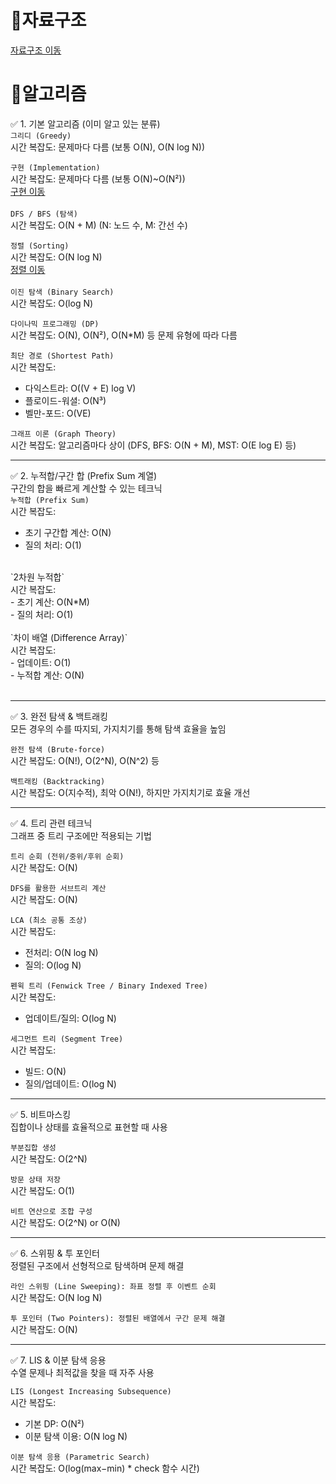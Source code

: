 # 📗자료구조
[자료구조 이동](https://github.com/sungw00ng/Today_I_Learn/blob/main/%EC%9E%90%EB%A3%8C%EA%B5%AC%EC%A1%B0/%EC%A3%BC%EC%9A%94%EC%9E%90%EB%A3%8C%EA%B5%AC%EC%A1%B0%EC%8B%9C%EA%B0%84%EB%B3%B5%EC%9E%A1%EB%8F%84%EC%A0%95%EB%A6%AC.md) <br>
# 📙알고리즘
✅ 1. 기본 알고리즘 (이미 알고 있는 분류)  <br>
`그리디 (Greedy)`  <br>
시간 복잡도: 문제마다 다름 (보통 O(N), O(N log N))<br>

`구현 (Implementation)` <br>
시간 복잡도: 문제마다 다름 (보통 O(N)~O(N²)) <br>
[구현 이동](https://github.com/sungw00ng/Today_I_Learn/tree/main/%EC%9E%90%EB%A3%8C%EA%B5%AC%EC%A1%B0/Implementation) <br><br>
`DFS / BFS (탐색)` <br>
시간 복잡도: O(N + M) (N: 노드 수, M: 간선 수) <br>

`정렬 (Sorting)`   <br>
시간 복잡도: O(N log N)<br>
[정렬 이동](https://github.com/sungw00ng/Today_I_Learn/tree/main/%EC%9E%90%EB%A3%8C%EA%B5%AC%EC%A1%B0/Sortings) <br>
<br>
`이진 탐색 (Binary Search)`   <br>
시간 복잡도: O(log N) <br>

`다이나믹 프로그래밍 (DP)`  <br>
시간 복잡도: O(N), O(N²), O(N*M) 등 문제 유형에 따라 다름<br>

`최단 경로 (Shortest Path)`  <br>
시간 복잡도:  <br>
- 다익스트라: O((V + E) log V)  <br>
- 플로이드-워셜: O(N³)  <br>
- 벨만-포드: O(VE)<br>

`그래프 이론 (Graph Theory)`  <br>
시간 복잡도: 알고리즘마다 상이 (DFS, BFS: O(N + M), MST: O(E log E) 등)<br>

---

✅ 2. 누적합/구간 합 (Prefix Sum 계열)  <br>
구간의 합을 빠르게 계산할 수 있는 테크닉  <br>
`누적합 (Prefix Sum)`  <br>
시간 복잡도:  <br>
- 초기 구간합 계산: O(N)  <br>
- 질의 처리: O(1)<br>
<br>
`2차원 누적합`  <br>
시간 복잡도:  <br>
- 초기 계산: O(N*M)  <br>
- 질의 처리: O(1)<br>
<br>
`차이 배열 (Difference Array)`  <br>
시간 복잡도:  <br>
- 업데이트: O(1)  <br>
- 누적합 계산: O(N)<br>
<br>

---

✅ 3. 완전 탐색 & 백트래킹  <br>
모든 경우의 수를 따지되, 가지치기를 통해 탐색 효율을 높임  <br>

`완전 탐색 (Brute-force)`  <br>
시간 복잡도: O(N!), O(2^N), O(N^2) 등<br>

`백트래킹 (Backtracking)`  <br>
시간 복잡도: O(지수적), 최악 O(N!), 하지만 가지치기로 효율 개선<br>

---

✅ 4. 트리 관련 테크닉  <br>
그래프 중 트리 구조에만 적용되는 기법  <br>

`트리 순회 (전위/중위/후위 순회)`  <br>
시간 복잡도: O(N)<br>

`DFS를 활용한 서브트리 계산`  <br>
시간 복잡도: O(N)<br>

`LCA (최소 공통 조상)`  <br>
시간 복잡도:  <br>
- 전처리: O(N log N)  <br>
- 질의: O(log N)<br>

`펜윅 트리 (Fenwick Tree / Binary Indexed Tree)`  <br>
시간 복잡도:  <br>
- 업데이트/질의: O(log N)<br>

`세그먼트 트리 (Segment Tree)`  <br>
시간 복잡도:  <br>
- 빌드: O(N)  <br>
- 질의/업데이트: O(log N)<br>

---

✅ 5. 비트마스킹  <br>
집합이나 상태를 효율적으로 표현할 때 사용  <br>

`부분집합 생성`  <br>
시간 복잡도: O(2^N)<br>

`방문 상태 저장`  <br>
시간 복잡도: O(1)<br>

`비트 연산으로 조합 구성`  <br>
시간 복잡도: O(2^N) or O(N)<br>

---

✅ 6. 스위핑 & 투 포인터  <br>
정렬된 구조에서 선형적으로 탐색하며 문제 해결  <br>

`라인 스위핑 (Line Sweeping): 좌표 정렬 후 이벤트 순회`  <br>
시간 복잡도: O(N log N)<br>

`투 포인터 (Two Pointers): 정렬된 배열에서 구간 문제 해결`  <br>
시간 복잡도: O(N)<br>

---

✅ 7. LIS & 이분 탐색 응용  <br>
수열 문제나 최적값을 찾을 때 자주 사용  <br>

`LIS (Longest Increasing Subsequence)`  <br>
시간 복잡도:  <br>
- 기본 DP: O(N²)  <br>
- 이분 탐색 이용: O(N log N)  <br>

`이분 탐색 응용 (Parametric Search)`  <br>
시간 복잡도: O(log(max−min) * check 함수 시간)<br>
